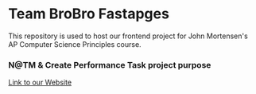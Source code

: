 # Team BroBro Fastapges 

This repository is used to host our frontend project for John Mortensen's AP Computer Science Principles course.

### N@TM & Create Performance Task project purpose



[Link to our Website](https://taiyoi.github.io/TeamBroBro/)
